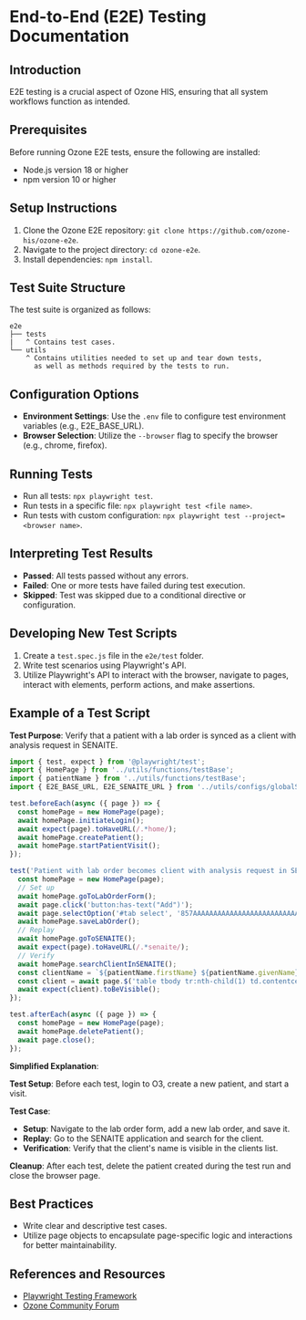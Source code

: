 # End-to-End (E2E) Testing Documentation

## Introduction
E2E testing is a crucial aspect of Ozone HIS, ensuring that all system workflows function as intended.

## Prerequisites
Before running Ozone E2E tests, ensure the following are installed:
- Node.js version 18 or higher
- npm version 10 or higher

## Setup Instructions
1. Clone the Ozone E2E repository: `git clone https://github.com/ozone-his/ozone-e2e`.
2. Navigate to the project directory: `cd ozone-e2e`.
3. Install dependencies: `npm install`.

## Test Suite Structure
The test suite is organized as follows:
```
e2e
├── tests
|   ^ Contains test cases.
└── utils
    ^ Contains utilities needed to set up and tear down tests,
      as well as methods required by the tests to run.
```

## Configuration Options

- **Environment Settings**: Use the `.env` file to configure test environment variables (e.g., E2E_BASE_URL).
- **Browser Selection**: Utilize the `--browser` flag to specify the browser (e.g., chrome, firefox).

## Running Tests
- Run all tests: `npx playwright test`.
- Run tests in a specific file: `npx playwright test <file name>`.
- Run tests with custom configuration: `npx playwright test --project=<browser name>`.

## Interpreting Test Results
- **Passed**: All tests passed without any errors.
- **Failed**: One or more tests have failed during test execution.
- **Skipped**: Test was skipped due to a conditional directive or configuration.

## Developing New Test Scripts
1. Create a `test.spec.js` file in the `e2e/test` folder.
2. Write test scenarios using Playwright's API.
3. Utilize Playwright's API to interact with the browser, navigate to pages, interact with elements, perform actions, and make assertions.

## Example of a Test Script

**Test Purpose**: Verify that a patient with a lab order is synced as a client with analysis request in SENAITE.

```javascript
import { test, expect } from '@playwright/test';
import { HomePage } from '../utils/functions/testBase';
import { patientName } from '../utils/functions/testBase';
import { E2E_BASE_URL, E2E_SENAITE_URL } from '../utils/configs/globalSetup';

test.beforeEach(async ({ page }) => {
  const homePage = new HomePage(page);
  await homePage.initiateLogin();
  await expect(page).toHaveURL(/.*home/);
  await homePage.createPatient();
  await homePage.startPatientVisit();
});

test('Patient with lab order becomes client with analysis request in SENAITE', async ({ page }) => {
  const homePage = new HomePage(page);
  // Set up
  await homePage.goToLabOrderForm();
  await page.click('button:has-text("Add")');
  await page.selectOption('#tab select', '857AAAAAAAAAAAAAAAAAAAAAAAAAAAAAAAAA');
  await homePage.saveLabOrder();
  // Replay
  await homePage.goToSENAITE();
  await expect(page).toHaveURL(/.*senaite/);
  // Verify
  await homePage.searchClientInSENAITE();
  const clientName = `${patientName.firstName} ${patientName.givenName}`;
  const client = await page.$('table tbody tr:nth-child(1) td.contentcell.title div span a:has-text("' + clientName + '")');
  await expect(client).toBeVisible();
});

test.afterEach(async ({ page }) => {
  const homePage = new HomePage(page);
  await homePage.deletePatient();
  await page.close();
});
```

**Simplified Explanation**:

**Test Setup**: Before each test, login to O3, create a new patient, and start a visit.

**Test Case**:
- **Setup**: Navigate to the lab order form, add a new lab order, and save it.
- **Replay**: Go to the SENAITE application and search for the client.
- **Verification**: Verify that the client's name is visible in the clients list.

**Cleanup**: After each test, delete the patient created during the test run and close the browser page.

## Best Practices
- Write clear and descriptive test cases.
- Utilize page objects to encapsulate page-specific logic and interactions for better maintainability.

## References and Resources
- [Playwright Testing Framework](https://playwright.dev)
- [Ozone Community Forum](https://talk.openmrs.org/c/software/ozone-his)